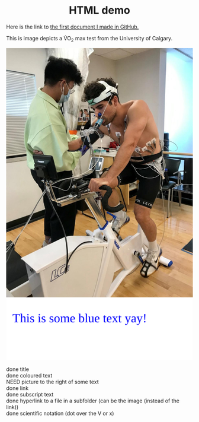 <h1 align="center">HTML demo</h1> 

Here is the link to [the first document I made in GitHub.](readme.md)  

This is image depicts a V&#775;O<sub>2</sub> max test from the University of Calgary.    

<img src="Images/VO2maxtest.jpg" style="float:right;">  

<img src="https://raw.githubusercontent.com/sarafrostad/KNES381/main/Images/colouredtext.svg">

done title  
done coloured text  
NEED picture to the right of some text  
done link  
done subscript text  
done hyperlink to a file in a subfolder (can be the image (instead of the link))  
done scientific notation (dot over the V or x)  
